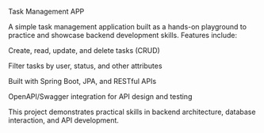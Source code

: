 Task Management APP

A simple task management application built as a hands-on playground to practice and showcase backend development skills. Features include:

Create, read, update, and delete tasks (CRUD)

Filter tasks by user, status, and other attributes

Built with Spring Boot, JPA, and RESTful APIs

OpenAPI/Swagger integration for API design and testing

This project demonstrates practical skills in backend architecture, database interaction, and API development.
